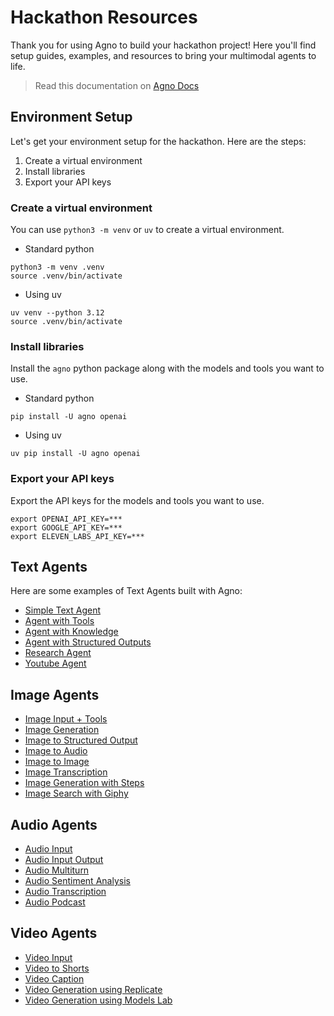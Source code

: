 # Hackathon Resources

Thank you for using Agno to build your hackathon project! Here you'll find setup guides, examples, and resources to bring your multimodal agents to life.

> Read this documentation on [Agno Docs](https://docs.agno.com/hackathon)

## Environment Setup

Let's get your environment setup for the hackathon. Here are the steps:

1. Create a virtual environment
2. Install libraries
3. Export your API keys

### Create a virtual environment

You can use `python3 -m venv` or `uv` to create a virtual environment.

- Standard python

```shell
python3 -m venv .venv
source .venv/bin/activate
```

- Using uv

```shell
uv venv --python 3.12
source .venv/bin/activate
```

### Install libraries

Install the `agno` python package along with the models and tools you want to use.

- Standard python

```shell
pip install -U agno openai
```

- Using uv

```shell
uv pip install -U agno openai
```

### Export your API keys

Export the API keys for the models and tools you want to use.

```shell
export OPENAI_API_KEY=***
export GOOGLE_API_KEY=***
export ELEVEN_LABS_API_KEY=***
```

## Text Agents

Here are some examples of Text Agents built with Agno:

- [Simple Text Agent](cookbook/hackathon/examples/simple_text_agent.py)
- [Agent with Tools](cookbook/hackathon/examples/agent_with_tools.py)
- [Agent with Knowledge](cookbook/hackathon/examples/agent_with_knowledge.py)
- [Agent with Structured Outputs](cookbook/hackathon/examples/structured_output.py)
- [Research Agent](cookbook/hackathon/examples/research_agent.py)
- [Youtube Agent](cookbook/hackathon/examples/youtube_agent.py)

## Image Agents

- [Image Input + Tools](cookbook/hackathon/multimodal_examples/image_input_with_tools.py)
- [Image Generation](cookbook/hackathon/multimodal_examples/image_generate.py)
- [Image to Structured Output](cookbook/hackathon/multimodal_examples/image_to_structured_output.py)
- [Image to Audio](cookbook/hackathon/multimodal_examples/image_to_audio.py)
- [Image to Image](cookbook/hackathon/multimodal_examples/image_to_image.py)
- [Image Transcription](cookbook/hackathon/multimodal_examples/image_transcription.py)
- [Image Generation with Steps](cookbook/hackathon/multimodal_examples/image_generate_with_intermediate_steps.py)
- [Image Search with Giphy](cookbook/hackathon/multimodal_examples/image_gif_search.py)

## Audio Agents

- [Audio Input](cookbook/hackathon/multimodal_examples/audio_input.py)
- [Audio Input Output](cookbook/hackathon/multimodal_examples/audio_input_output.py)
- [Audio Multiturn](cookbook/hackathon/multimodal_examples/audio_multi_turn.py)
- [Audio Sentiment Analysis](cookbook/hackathon/multimodal_examples/audio_sentiment_analysis.py)
- [Audio Transcription](cookbook/hackathon/multimodal_examples/audio_transcription.py)
- [Audio Podcast](cookbook/hackathon/multimodal_examples/audio_podcast_generator.py)

## Video Agents

- [Video Input](cookbook/hackathon/multimodal_examples/video_input.py)
- [Video to Shorts](cookbook/hackathon/multimodal_examples/video_to_shorts.py)
- [Video Caption](cookbook/hackathon/multimodal_examples/video_caption.py)
- [Video Generation using Replicate](cookbook/hackathon/multimodal_examples/video_generate_using_replicate.py)
- [Video Generation using Models Lab](cookbook/hackathon/multimodal_examples/video_generate_using_models_lab.py)
